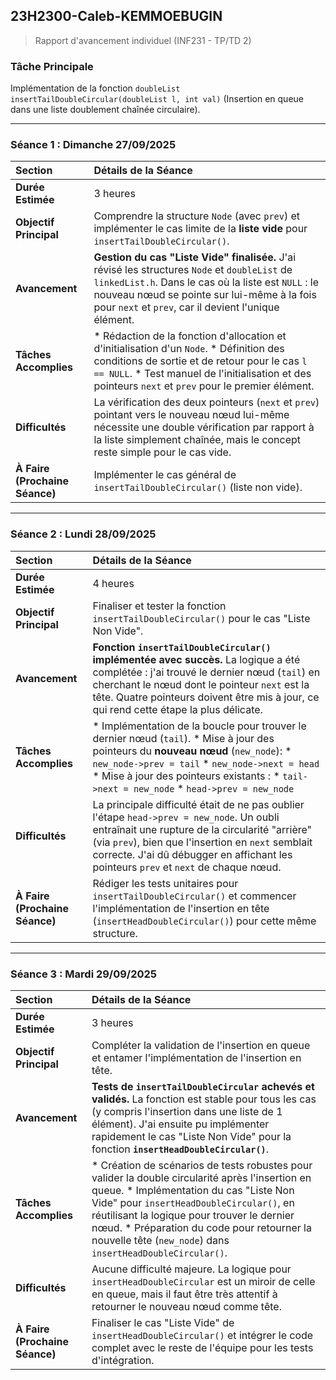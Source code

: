 ## **23H2300-Caleb-KEMMOEBUGIN**

> Rapport d'avancement individuel (INF231 - TP/TD 2)

### **Tâche Principale**

Implémentation de la fonction `doubleList insertTailDoubleCircular(doubleList l, int val)` (Insertion en queue dans une liste doublement chaînée circulaire).

---

### **Séance 1 : Dimanche 27/09/2025**

| Section | Détails de la Séance |
| :--- | :--- |
| **Durée Estimée** | 3 heures |
| **Objectif Principal** | Comprendre la structure `Node` (avec `prev`) et implémenter le cas limite de la **liste vide** pour `insertTailDoubleCircular()`. |
| **Avancement** | **Gestion du cas "Liste Vide" finalisée.** J'ai révisé les structures `Node` et `doubleList` de `linkedList.h`. Dans le cas où la liste est `NULL` : le nouveau nœud se pointe sur lui-même à la fois pour `next` et `prev`, car il devient l'unique élément. |
| **Tâches Accomplies** | * Rédaction de la fonction d'allocation et d'initialisation d'un `Node`. * Définition des conditions de sortie et de retour pour le cas `l == NULL`. * Test manuel de l'initialisation et des pointeurs `next` et `prev` pour le premier élément. |
| **Difficultés** | La vérification des deux pointeurs (`next` et `prev`) pointant vers le nouveau nœud lui-même nécessite une double vérification par rapport à la liste simplement chaînée, mais le concept reste simple pour le cas vide. |
| **À Faire (Prochaine Séance)** | Implémenter le cas général de `insertTailDoubleCircular()` (liste non vide). |

---

### **Séance 2 : Lundi 28/09/2025**

| Section | Détails de la Séance |
| :--- | :--- |
| **Durée Estimée** | 4 heures |
| **Objectif Principal** | Finaliser et tester la fonction `insertTailDoubleCircular()` pour le cas "Liste Non Vide". |
| **Avancement** | **Fonction `insertTailDoubleCircular()` implémentée avec succès.** La logique a été complétée : j'ai trouvé le dernier nœud (`tail`) en cherchant le nœud dont le pointeur `next` est la tête. Quatre pointeurs doivent être mis à jour, ce qui rend cette étape la plus délicate. |
| **Tâches Accomplies** | * Implémentation de la boucle pour trouver le dernier nœud (`tail`). * Mise à jour des pointeurs du **nouveau nœud** (`new_node`): * `new_node->prev = tail` * `new_node->next = head` * Mise à jour des pointeurs existants : * `tail->next = new_node` * `head->prev = new_node` |
| **Difficultés** | La principale difficulté était de ne pas oublier l'étape `head->prev = new_node`. Un oubli entraînait une rupture de la circularité "arrière" (via `prev`), bien que l'insertion en `next` semblait correcte. J'ai dû débugger en affichant les pointeurs `prev` et `next` de chaque nœud. |
| **À Faire (Prochaine Séance)** | Rédiger les tests unitaires pour `insertTailDoubleCircular()` et commencer l'implémentation de l'insertion en tête (`insertHeadDoubleCircular()`) pour cette même structure. |

---

### **Séance 3 : Mardi 29/09/2025**

| Section | Détails de la Séance |
| :--- | :--- |
| **Durée Estimée** | 3 heures |
| **Objectif Principal** | Compléter la validation de l'insertion en queue et entamer l'implémentation de l'insertion en tête. |
| **Avancement** | **Tests de `insertTailDoubleCircular` achevés et validés.** La fonction est stable pour tous les cas (y compris l'insertion dans une liste de 1 élément). J'ai ensuite pu implémenter rapidement le cas "Liste Non Vide" pour la fonction **`insertHeadDoubleCircular()`**. |
| **Tâches Accomplies** | * Création de scénarios de tests robustes pour valider la double circularité après l'insertion en queue. * Implémentation du cas "Liste Non Vide" pour `insertHeadDoubleCircular()`, en réutilisant la logique pour trouver le dernier nœud. * Préparation du code pour retourner la nouvelle tête (`new_node`) dans `insertHeadDoubleCircular()`. |
| **Difficultés** | Aucune difficulté majeure. La logique pour `insertHeadDoubleCircular` est un miroir de celle en queue, mais il faut être très attentif à retourner le nouveau nœud comme tête. |
| **À Faire (Prochaine Séance)** | Finaliser le cas "Liste Vide" de `insertHeadDoubleCircular()` et intégrer le code complet avec le reste de l'équipe pour les tests d'intégration. |